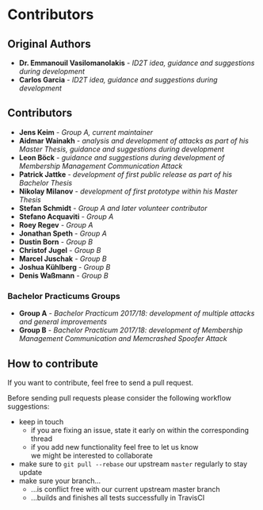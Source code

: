 # Contributors

## Original Authors

- __Dr. Emmanouil Vasilomanolakis__ - _ID2T idea, guidance and suggestions during development_
- __Carlos Garcia__ - _ID2T idea, guidance and suggestions during development_

## Contributors

- __Jens Keim__ - _Group A, current maintainer_
- __Aidmar Wainakh__ - _analysis and development of attacks as part of his Master Thesis, guidance and suggestions during development_
- __Leon Böck__ - _guidance and suggestions during development of Membership Management Communication Attack_
- __Patrick Jattke__ - _development of first public release as part of his Bachelor Thesis_
- __Nikolay Milanov__ - _development of first prototype within his Master Thesis_
- __Stefan Schmidt__ - _Group A and later volunteer contributor_
- __Stefano Acquaviti__ - _Group A_
- __Roey Regev__ - _Group A_
- __Jonathan Speth__ - _Group A_
- __Dustin Born__ - _Group B_
- __Christof Jugel__ - _Group B_
- __Marcel Juschak__ - _Group B_
- __Joshua Kühlberg__ - _Group B_
- __Denis Waßmann__ - _Group B_

### Bachelor Practicums Groups

- __Group A__ - _Bachelor Practicum 2017/18: development of multiple attacks and general improvements_
- __Group B__ - _Bachelor Practicum 2017/18: development of Membership Management Communication and Memcrashed Spoofer Attack_

## How to contribute

If you want to contribute, feel free to send a pull request.

Before sending pull requests please consider the following workflow suggestions:
- keep in touch
  - if you are fixing an issue, state it early on within the corresponding thread
  - if you add new functionality feel free to let us know\
    we might be interested to collaborate
- make sure to `git pull --rebase` our upstream `master` regularly to stay update
- make sure your branch...
  - ...is conflict free with our current upstream master branch
  - ...builds and finishes all tests successfully in TravisCI
